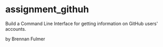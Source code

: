 # assignment_githuh
Build a Command Line Interface for getting information on GitHub users' accounts.

by Brennan Fulmer
